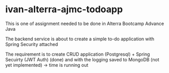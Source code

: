 # ivan-alterra-ajmc-todoapp

This is one of assignment needed to be done in Alterra Bootcamp Advance Java

The backend service is about to create a simple to-do application with Spring Security attached

The requirement is to create CRUD application (Postgresql) + Spring Secuirty (JWT Auth) (done) 
and with the logging saved to MongoDB (not yet implemented) -> time is running out

